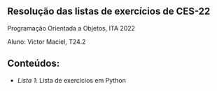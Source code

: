 ## Resolução das listas de exercícios de CES-22
Programação Orientada a Objetos, ITA 2022

Aluno: Victor Maciel, T24.2


## Conteúdos:
<!--ts-->
* *Lista 1*: Lista de exercícios em Python
<!--te-->
